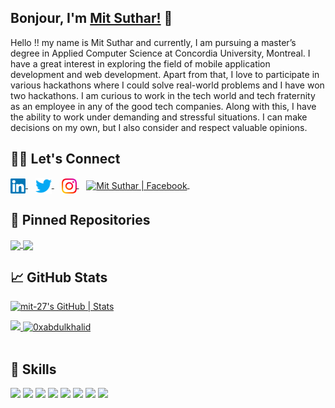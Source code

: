 ## Bonjour, I'm [Mit Suthar!](https://www.mitsuthar.me/) 👋

Hello !! my name is Mit Suthar and currently, I am pursuing a master’s degree in Applied Computer Science at Concordia University, Montreal. I have a great interest in exploring the field of mobile application development and web development. Apart from that, I love to participate in various hackathons where I could solve real-world problems and I have won two hackathons. I am curious to work in the tech world and tech fraternity as an employee in any of the good tech companies. Along with this, I have the ability to work under demanding and stressful situations. I can make decisions on my own, but I also consider and respect valuable opinions.

## 🙋‍♂️ Let's Connect

<a href="https://www.linkedin.com/in/mit-suthar-7b5328161/" target="_blank">
  <img align="center" alt="Mit Suthar | Linkedin" width="24px" src="https://github.com/SatYu26/SatYu26/blob/master/Assets/Linkedin.svg" />
</a> &nbsp;&nbsp;
<a href="https://twitter.com/Meetu_27" target="_blank">
  <img align="center" alt="Mit Suthar| Twitter" width="26px" src="https://github.com/SatYu26/SatYu26/blob/master/Assets/Twitter.svg" />
</a> &nbsp;&nbsp;
<a href="https://www.instagram.com/meetu_27/" target="_blank">
  <img align="center" alt="Mit Suthar | Instagram" width="24px" src="https://github.com/SatYu26/SatYu26/blob/master/Assets/Instagram.svg" />
</a> &nbsp;&nbsp;
<a href="https://www.facebook.com/meet.suthar.37">
    <img align="center" alt="Mit Suthar | Facebook" width="24px" src="https://upload.wikimedia.org/wikipedia/en/thumb/0/04/Facebook_f_logo_%282021%29.svg/100px-Facebook_f_logo_%282021%29.svg.png" />
</a> &nbsp;&nbsp;

## 📌 Pinned Repositories

<a href="https://github.com/mit-27/AlgoShare">
 <img align="center" src="https://github-readme-stats.vercel.app/api/pin/?username=mit-27&repo=AlgoShare&theme=prussian" />
</a>

<a href="https://github.com/mit-27/Recruitment-Android-App">
 <img align="center" src="https://github-readme-stats.vercel.app/api/pin/?username=mit-27&repo=Recruitment-Android-App&theme=prussian" />
</a>

## &#x1f4c8; GitHub Stats

<be>

  
[![mit-27's GitHub | Stats](https://stats.quine.sh/mit-27/github?theme=dark)](https://quine.sh?utm_source=widgets&utm_campaign=mit-27)


<a href="https://github.com/mit-27/">
  <img src="https://github-readme-stats.vercel.app/api?username=mit-27&include_all_commits=true&count_private=true&show_icons=true&line_height=20&title_color=7A7ADB&icon_color=2234AE&text_color=D3D3D3&bg_color=0,000000,130F40" width="450"/>
  <img src="https://github-readme-stats.vercel.app/api/top-langs?username=mit-27&show_icons=true&locale=en&layout=compact&line_height=20&title_color=7A7ADB&icon_color=2234AE&text_color=D3D3D3&bg_color=0,000000,130F40" width="375"  alt="0xabdulkhalid"/>

</a>

<br>
<br>

## 💼 Skills

![](https://img.shields.io/badge/Code-React-informational?style=flat&logo=react&logoColor=white&color=4AB197)
![](https://img.shields.io/badge/Code-Redux-informational?style=flat&logo=Redux&logoColor=white&color=4AB197)
![](https://img.shields.io/badge/Code-Gatsby-informational?style=flat&logo=gatsby&logoColor=white&color=4AB197)
![](https://img.shields.io/badge/Code-JavaScript-informational?style=flat&logo=JavaScript&logoColor=white&color=4AB197)
![](https://img.shields.io/badge/Code-Java-informational?style=flat&logo=Java&logoColor=white&color=4AB197)
![](https://img.shields.io/badge/Code-CSharp-informational?style=flat&logo=c-sharp&logoColor=white&color=4AB197)
![](https://img.shields.io/badge/Code-MongoDB-informational?style=flat&logo=MongoDB&logoColor=white&color=4AB197)
![](https://img.shields.io/badge/Code-MySQL-informational?style=flat&logo=MySQL&logoColor=white&color=4AB197)
